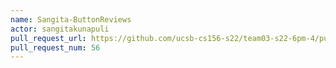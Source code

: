 ```yaml
---
name: Sangita-ButtonReviews
actor: sangitakunapuli
pull_request_url: https://github.com/ucsb-cs156-s22/team03-s22-6pm-4/pull/56
pull_request_num: 56
---
```


